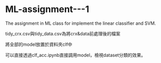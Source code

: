 # ML-assignment---1
The assignment in ML class for implement the linear classifier and SVM.

tidy_crx.csv與tidy_data.csv為將crx&data前處理後的檔案

將全部的model放置於資料夾clf中

可以直接透過clf_acc.ipynb直接調用model，檢視dataset分類的效果。

